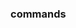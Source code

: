 ### commands

<!--
$ docker build -f Dockerfile.api -t flask-api .
$ docker run --rm -p 8000:8000 flask-api

$ docker build -f Dockerfile.client -t react-client .

$ docker-compose up --build --force-recreate --no-deps
 -->
